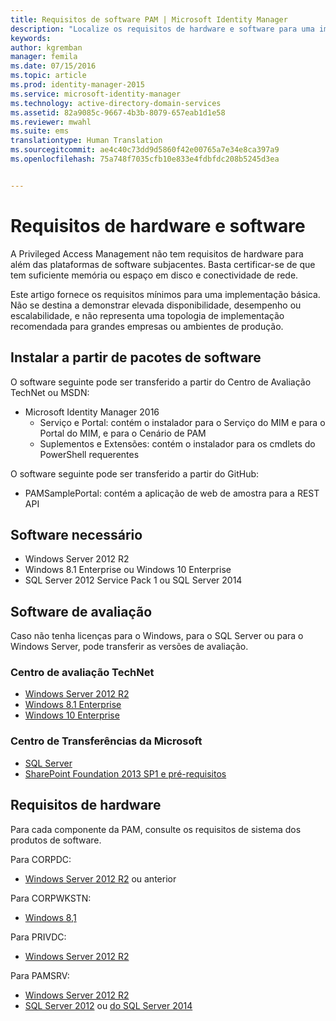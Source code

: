 ```yaml
---
title: Requisitos de software PAM | Microsoft Identity Manager
description: "Localize os requisitos de hardware e software para uma implementação de Privileged Access Management com êxito"
keywords: 
author: kgremban
manager: femila
ms.date: 07/15/2016
ms.topic: article
ms.prod: identity-manager-2015
ms.service: microsoft-identity-manager
ms.technology: active-directory-domain-services
ms.assetid: 82a9085c-9667-4b3b-8079-657eab1d1e58
ms.reviewer: mwahl
ms.suite: ems
translationtype: Human Translation
ms.sourcegitcommit: ae4c40c73dd9d5860f42e00765a7e34e8ca397a9
ms.openlocfilehash: 75a748f7035cfb10e833e4fdbfdc208b5245d3ea


---
```


# Requisitos de hardware e software

A Privileged Access Management não tem requisitos de hardware para além das plataformas de software subjacentes. Basta certificar-se de que tem suficiente memória ou espaço em disco e conectividade de rede.

Este artigo fornece os requisitos mínimos para uma implementação básica. Não se destina a demonstrar elevada disponibilidade, desempenho ou escalabilidade, e não representa uma topologia de implementação recomendada para grandes empresas ou ambientes de produção.

## Instalar a partir de pacotes de software

O software seguinte pode ser transferido a partir do Centro de Avaliação TechNet ou MSDN:  
- Microsoft Identity Manager 2016
  - Serviço e Portal: contém o instalador para o Serviço do MIM e para o Portal do MIM, e para o Cenário de PAM
  - Suplementos e Extensões: contém o instalador para os cmdlets do PowerShell requerentes

O software seguinte pode ser transferido a partir do GitHub:  
- PAMSamplePortal: contém a aplicação de web de amostra para a REST API

## Software necessário

- Windows Server 2012 R2  
- Windows 8.1 Enterprise ou Windows 10 Enterprise  
- SQL Server 2012 Service Pack 1 ou SQL Server 2014  

## Software de avaliação

Caso não tenha licenças para o Windows, para o SQL Server ou para o Windows Server, pode transferir as versões de avaliação.

### Centro de avaliação TechNet

- [Windows Server 2012 R2](https://www.microsoft.com/evalcenter/evaluate-windows-server-2012-r2)  
- [Windows 8.1 Enterprise](https://www.microsoft.com/evalcenter/evaluate-windows-8-1-enterprise)  
- [Windows 10 Enterprise](https://www.microsoft.com/evalcenter/evaluate-windows-10-enterprise)  

### Centro de Transferências da Microsoft

- [SQL Server](https://www.microsoft.com/download/details.aspx?id=29066)  
- [SharePoint Foundation 2013 SP1 e pré-requisitos](https://www.microsoft.com/download/details.aspx?id=42039)

## Requisitos de hardware

Para cada componente da PAM, consulte os requisitos de sistema dos produtos de software.

Para CORPDC:  
- [Windows Server 2012 R2](https://technet.microsoft.com/library/dn303418.aspx) ou anterior

Para CORPWKSTN:  
- [Windows 8,1](http://windows.microsoft.com/windows-8/system-requirements)

Para PRIVDC:  
- [Windows Server 2012 R2](https://technet.microsoft.com/library/dn303418.aspx)

Para PAMSRV:
- [Windows Server 2012 R2](https://technet.microsoft.com/library/dn303418.aspx)  
- [SQL Server 2012](https://msdn.microsoft.com/library/ms143506(sql.110).aspx) ou [do SQL Server 2014](https://msdn.microsoft.com/en-us/library/ms143506(v=sql.120).aspx)



<!--HONumber=Jul16_HO3-->


